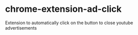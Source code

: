 # chrome-extension-ad-click
Extension to automatically click on the button to close youtube advertisements
